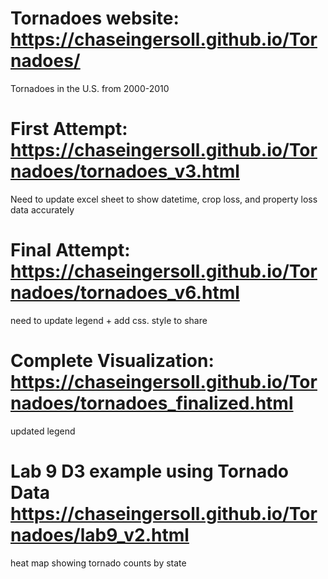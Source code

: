 # Tornadoes website: https://chaseingersoll.github.io/Tornadoes/
Tornadoes in the U.S. from 2000-2010
# First Attempt: https://chaseingersoll.github.io/Tornadoes/tornadoes_v3.html
Need to update excel sheet to show datetime, crop loss, and property loss data accurately
# Final Attempt: https://chaseingersoll.github.io/Tornadoes/tornadoes_v6.html
need to update legend + add css. style to share 
# Complete Visualization: https://chaseingersoll.github.io/Tornadoes/tornadoes_finalized.html
updated legend
# Lab 9 D3 example using Tornado Data https://chaseingersoll.github.io/Tornadoes/lab9_v2.html
heat map showing tornado counts by state 
